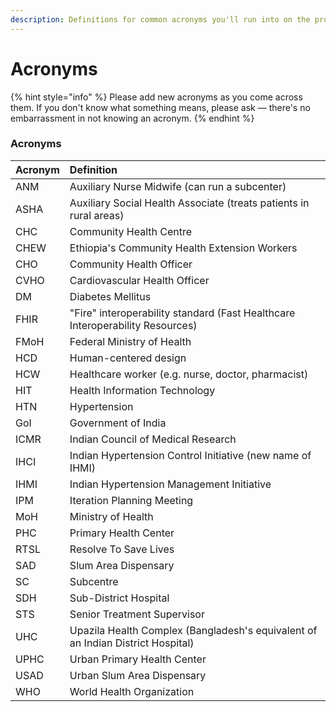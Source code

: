 ```yaml
---
description: Definitions for common acronyms you'll run into on the project
---
```


# Acronyms

{% hint style="info" %}
Please add new acronyms as you come across them. If you don't know what something means, please ask — there's no embarrassment in not knowing an acronym.
{% endhint %}

### Acronyms

| Acronym | Definition |
| :--- | :--- |
| ANM | Auxiliary Nurse Midwife \(can run a subcenter\) |
| ASHA | Auxiliary Social Health Associate \(treats patients in rural areas\) |
| CHC | Community Health Centre |
| CHEW | Ethiopia's Community Health Extension Workers |
| CHO | Community Health Officer |
| CVHO | Cardiovascular Health Officer |
| DM | Diabetes Mellitus |
| FHIR | "Fire" interoperability standard \(Fast Healthcare Interoperability Resources\) |
| FMoH | Federal Ministry of Health |
| HCD | Human-centered design |
| HCW | Healthcare worker \(e.g. nurse, doctor, pharmacist\) |
| HIT | Health Information Technology |
| HTN | Hypertension |
| GoI | Government of India |
| ICMR | Indian Council of Medical Research |
| IHCI | Indian Hypertension Control Initiative \(new name of IHMI\) |
| IHMI | Indian Hypertension Management Initiative |
| IPM | Iteration Planning Meeting |
| MoH | Ministry of Health |
| PHC | Primary Health Center |
| RTSL | Resolve To Save Lives |
| SAD | Slum Area Dispensary |
| SC | Subcentre |
| SDH | Sub-District Hospital |
| STS | Senior Treatment Supervisor |
| UHC | Upazila Health Complex \(Bangladesh's equivalent of an Indian District Hospital\) |
| UPHC | Urban Primary Health Center |
| USAD | Urban Slum Area Dispensary |
| WHO | World Health Organization |



